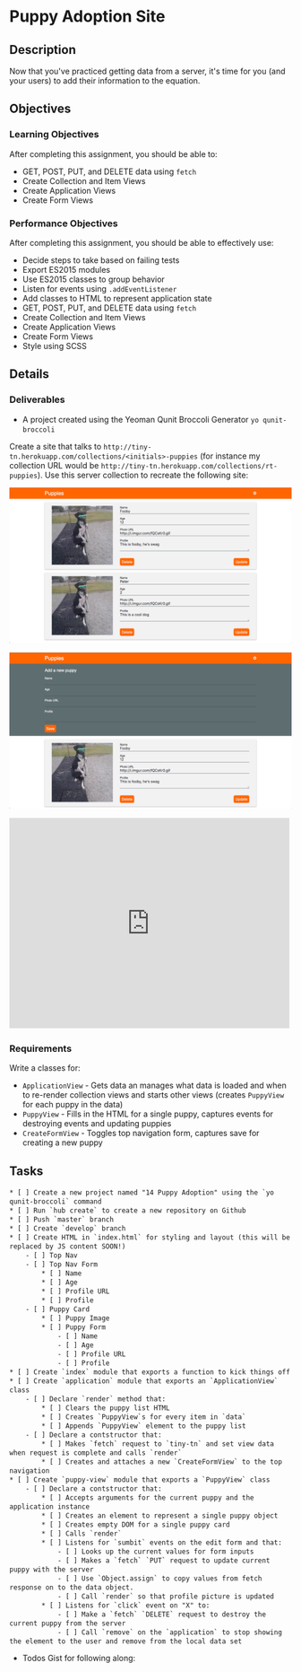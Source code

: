 # Puppy Adoption Site

## Description

Now that you've practiced getting data from a server, it's time for you (and your users) to add their information to the equation.

## Objectives

### Learning Objectives

After completing this assignment, you should be able to:

* GET, POST, PUT, and DELETE data using `fetch`
* Create Collection and Item Views
* Create Application Views
* Create Form Views

### Performance Objectives

After completing this assignment, you should be able to effectively use:

* Decide steps to take based on failing tests
* Export ES2015 modules
* Use ES2015 classes to group behavior
* Listen for events using `.addEventListener`
* Add classes to HTML to represent application state
* GET, POST, PUT, and DELETE data using `fetch`
* Create Collection and Item Views
* Create Application Views
* Create Form Views
* Style using SCSS

## Details

### Deliverables

* A project created using the Yeoman Qunit Broccoli Generator `yo qunit-broccoli`

Create a site that talks to `http://tiny-tn.herokuapp.com/collections/<initials>-puppies` (for instance my collection URL would be `http://tiny-tn.herokuapp.com/collections/rt-puppies`).
Use this server collection to recreate the following site:

![Form Closed](form-closed.png)

![Form Open](form-open.png)

<iframe src="https://player.vimeo.com/video/160633770" width="500" height="375" frameborder="0" webkitallowfullscreen mozallowfullscreen allowfullscreen></iframe>

### Requirements

Write a classes for:

* `ApplicationView` - Gets data an manages what data is loaded and when to re-render collection views and starts other views (creates `PuppyView` for each puppy in the data)
* `PuppyView` - Fills in the HTML for a single puppy, captures events for destroying events and updating puppies
* `CreateFormView` - Toggles top navigation form, captures save for creating a new puppy

## Tasks

```
* [ ] Create a new project named "14 Puppy Adoption" using the `yo qunit-broccoli` command
* [ ] Run `hub create` to create a new repository on Github
* [ ] Push `master` branch
* [ ] Create `develop` branch
* [ ] Create HTML in `index.html` for styling and layout (this will be replaced by JS content SOON!)
	- [ ] Top Nav
	- [ ] Top Nav Form
		* [ ] Name
		* [ ] Age
		* [ ] Profile URL
		* [ ] Profile
	- [ ] Puppy Card
		* [ ] Puppy Image
		* [ ] Puppy Form
			- [ ] Name
			- [ ] Age
			- [ ] Profile URL
			- [ ] Profile
* [ ] Create `index` module that exports a function to kick things off
* [ ] Create `application` module that exports an `ApplicationView` class
	- [ ] Declare `render` method that:
		* [ ] Clears the puppy list HTML
		* [ ] Creates `PuppyView`s for every item in `data`
		* [ ] Appends `PuppyView` element to the puppy list
	- [ ] Declare a contstructor that:
		* [ ] Makes `fetch` request to `tiny-tn` and set view data when request is complete and calls `render`
		* [ ] Creates and attaches a new `CreateFormView` to the top navigation
* [ ] Create `puppy-view` module that exports a `PuppyView` class
	- [ ] Declare a contstructor that:
		* [ ] Accepts arguments for the current puppy and the application instance
		* [ ] Creates an element to represent a single puppy object
		* [ ] Creates empty DOM for a single puppy card
		* [ ] Calls `render`
		* [ ] Listens for `sumbit` events on the edit form and that:
			- [ ] Looks up the current values for form inputs
			- [ ] Makes a `fetch` `PUT` request to update current puppy with the server
			- [ ] Use `Object.assign` to copy values from fetch response on to the data object.
			- [ ] Call `render` so that profile picture is updated
		* [ ] Listens for `click` event on "X" to:
			- [ ] Make a `fetch` `DELETE` request to destroy the current puppy from the server
			- [ ] Call `remove` on the `application` to stop showing the element to the user and remove from the local data set
```

* Todos Gist for following along:
